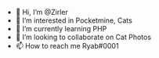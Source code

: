 - 👋 Hi, I’m @Zirler
- 👀 I’m interested in Pocketmine, Cats
- 🌱 I’m currently learning PHP
- 💞️ I’m looking to collaborate on Cat Photos
- 📫 How to reach me Ryab#0001

<!---
Zirler/Zirler is a ✨ special ✨ repository because its `README.md` (this file) appears on your GitHub profile.
You can click the Preview link to take a look at your changes.
--->
